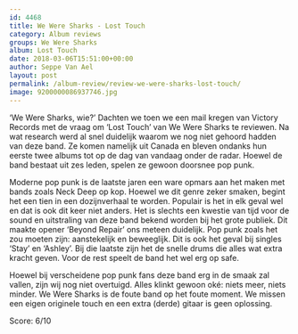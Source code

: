 ```yaml
---
id: 4468
title: We Were Sharks - Lost Touch
category: Album reviews
groups: We Were Sharks
album: Lost Touch
date: 2018-03-06T15:51:00+00:00
author: Seppe Van Ael
layout: post
permalink: /album-review/review-we-were-sharks-lost-touch/
image: 9200000086937746.jpg
---
```

‘We Were Sharks, wie?’ Dachten we toen we een mail kregen van Victory Records met de vraag om ‘Lost Touch’ van We Were Sharks te reviewen. Na wat research werd al snel duidelijk waarom we nog niet gehoord hadden van deze band. Ze komen namelijk uit Canada en bleven ondanks hun eerste twee albums tot op de dag van vandaag onder de radar. Hoewel de band bestaat uit zes leden, spelen ze gewoon doorsnee pop punk.

Moderne pop punk is de laatste jaren een ware opmars aan het maken met bands zoals Neck Deep op kop. Hoewel we dit genre zeker smaken, begint het een tien in een dozijnverhaal te worden. Populair is het in elk geval wel en dat is ook dit keer niet anders. Het is slechts een kwestie van tijd voor de sound en uitstraling van deze band bekend worden bij het grote publiek. Dit maakte opener ‘Beyond Repair’ ons meteen duidelijk. Pop punk zoals het zou moeten zijn: aanstekelijk en beweeglijk. Dit is ook het geval bij singles ‘Stay’ en ‘Ashley’. Bij die laatste zijn het de snelle drums die alles wat extra kracht geven. Voor de rest speelt de band het wel erg op safe.

Hoewel bij verscheidene pop punk fans deze band erg in de smaak zal vallen, zijn wij nog niet overtuigd. Alles klinkt gewoon oké: niets meer, niets minder. We Were Sharks is de foute band op het foute moment. We missen een eigen originele touch en een extra (derde) gitaar is geen oplossing.

Score: 6/10
